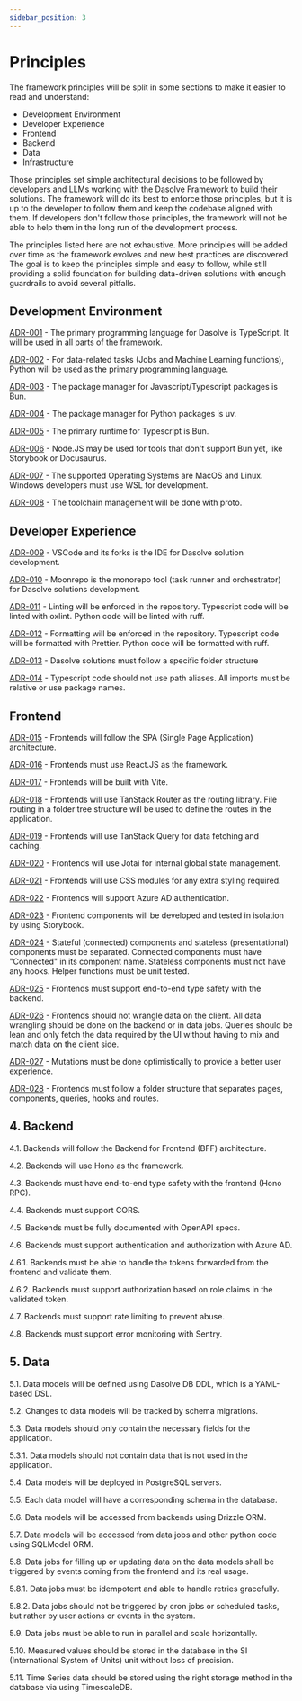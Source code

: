 ```yaml
---
sidebar_position: 3
---
```


# Principles

The framework principles will be split in some sections to make it easier to read and understand:

- Development Environment
- Developer Experience
- Frontend
- Backend
- Data
- Infrastructure

Those principles set simple architectural decisions to be followed by developers and LLMs working with the Dasolve Framework to build their solutions. The framework will do its best to enforce those principles, but it is up to the developer to follow them and keep the codebase aligned with them. If developers don't follow those principles, the framework will not be able to help them in the long run of the development process.

The principles listed here are not exhaustive. More principles will be added over time as the framework evolves and new best practices are discovered. The goal is to keep the principles simple and easy to follow, while still providing a solid foundation for building data-driven solutions with enough guardrails to avoid several pitfalls.

## Development Environment

[ADR-001](./adrs/ADR-001.md) - The primary programming language for Dasolve is TypeScript. It will be used in all parts of the framework.

[ADR-002](./adrs/ADR-002.md) - For data-related tasks (Jobs and Machine Learning functions), Python will be used as the primary programming language.

[ADR-003](./adrs/ADR-003.md) - The package manager for Javascript/Typescript packages is Bun.

[ADR-004](./adrs/ADR-004.md) - The package manager for Python packages is uv.

[ADR-005](./adrs/ADR-005.md) - The primary runtime for Typescript is Bun.

[ADR-006](./adrs/ADR-006.md) - Node.JS may be used for tools that don't support Bun yet, like Storybook or Docusaurus.

[ADR-007](./adrs/ADR-007.md) - The supported Operating Systems are MacOS and Linux. Windows developers must use WSL for development.

[ADR-008](./adrs/ADR-008.md) - The toolchain management will be done with proto.

## Developer Experience

[ADR-009](./adrs/ADR-009.md) - VSCode and its forks is the IDE for Dasolve solution development.

[ADR-010](./adrs/ADR-010.md) - Moonrepo is the monorepo tool (task runner and orchestrator) for Dasolve solutions development.

[ADR-011](./adrs/ADR-011.md) - Linting will be enforced in the repository. Typescript code will be linted with oxlint. Python code will be linted with ruff.

[ADR-012](./adrs/ADR-012.md) - Formatting will be enforced in the repository. Typescript code will be formatted with Prettier. Python code will be formatted with ruff.

[ADR-013](./adrs/ADR-013.md) - Dasolve solutions must follow a specific folder structure

[ADR-014](./adrs/ADR-014.md) - Typescript code should not use path aliases. All imports must be relative or use package names.

## Frontend

[ADR-015](./adrs/ADR-015.md) - Frontends will follow the SPA (Single Page Application) architecture.

[ADR-016](./adrs/ADR-016.md) - Frontends must use React.JS as the framework.

[ADR-017](./adrs/ADR-017.md) - Frontends will be built with Vite.

[ADR-018](./adrs/ADR-018.md) - Frontends will use TanStack Router as the routing library. File routing in a folder tree structure will be used to define the routes in the application.

[ADR-019](./adrs/ADR-019.md) - Frontends will use TanStack Query for data fetching and caching.

[ADR-020](./adrs/ADR-020.md) - Frontends will use Jotai for internal global state management.

[ADR-021](./adrs/ADR-021.md) - Frontends will use CSS modules for any extra styling required.

[ADR-022](./adrs/ADR-022.md) - Frontends will support Azure AD authentication.

[ADR-023](./adrs/ADR-023.md) - Frontend components will be developed and tested in isolation by using Storybook.

[ADR-024](./adrs/ADR-024.md) - Stateful (connected) components and stateless (presentational) components must be separated. Connected components must have "Connected" in its component name. Stateless components must not have any hooks. Helper functions must be unit tested.

[ADR-025](./adrs/ADR-025.md) - Frontends must support end-to-end type safety with the backend.

[ADR-026](./adrs/ADR-026.md) - Frontends should not wrangle data on the client. All data wrangling should be done on the backend or in data jobs. Queries should be lean and only fetch the data required by the UI without having to mix and match data on the client side.

[ADR-027](./adrs/ADR-027.md) - Mutations must be done optimistically to provide a better user experience.

[ADR-028](./adrs/ADR-028.md) - Frontends must follow a folder structure that separates pages, components, queries, hooks and routes.

## 4. Backend

4.1. Backends will follow the Backend for Frontend (BFF) architecture.

4.2. Backends will use Hono as the framework.

4.3. Backends must have end-to-end type safety with the frontend (Hono RPC).

4.4. Backends must support CORS.

4.5. Backends must be fully documented with OpenAPI specs.

4.6. Backends must support authentication and authorization with Azure AD.

4.6.1. Backends must be able to handle the tokens forwarded from the frontend and validate them.

4.6.2. Backends must support authorization based on role claims in the validated token.

4.7. Backends must support rate limiting to prevent abuse.

4.8. Backends must support error monitoring with Sentry.

## 5. Data

5.1. Data models will be defined using Dasolve DB DDL, which is a YAML-based DSL.

5.2. Changes to data models will be tracked by schema migrations.

5.3. Data models should only contain the necessary fields for the application.

5.3.1. Data models should not contain data that is not used in the application.

5.4. Data models will be deployed in PostgreSQL servers.

5.5. Each data model will have a corresponding schema in the database.

5.6. Data models will be accessed from backends using Drizzle ORM.

5.7. Data models will be accessed from data jobs and other python code using SQLModel ORM.

5.8. Data jobs for filling up or updating data on the data models shall be triggered by events coming from the frontend and its real usage.

5.8.1. Data jobs must be idempotent and able to handle retries gracefully.

5.8.2. Data jobs should not be triggered by cron jobs or scheduled tasks, but rather by user actions or events in the system.

5.9. Data jobs must be able to run in parallel and scale horizontally.

5.10. Measured values should be stored in the database in the SI (International System of Units) unit without loss of precision.

5.11. Time Series data should be stored using the right storage method in the database via using TimescaleDB.
